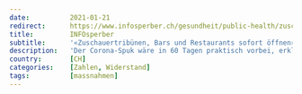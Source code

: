 ```yaml
---
date:          2021-01-21
redirect:      https://www.infosperber.ch/gesundheit/public-health/zuschauertribuenen-bars-und-restaurants-sofort-oeffnen/
title:         INFOsperber
subtitle:      '«Zuschauertribünen, Bars und Restaurants sofort öffnen»'
description:   'Der Corona-Spuk wäre in 60 Tagen praktisch vorbei, erklärt ETH-Professor Anton Gunzinger. Nur die Gefährdeten seien zu schützen.'
country:       [CH]
categories:    [Zahlen, Widerstand]
tags:          [massnahmen]
---
```

